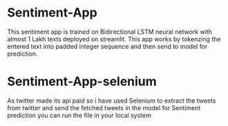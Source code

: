 # Sentiment-App
This sentiment app is trained on Bidirectional LSTM neural network with almost 1 Lakh texts deployed on streamlit. This app works by tokenzing the entered text into padded integer sequence and then send to model for prediction.

# Sentiment-App-selenium
As twitter made its api paid so i have used Selenium to extract the tweets from twitter and send the fetched tweets in the model for Sentiment prediction you can run the file in your local system
